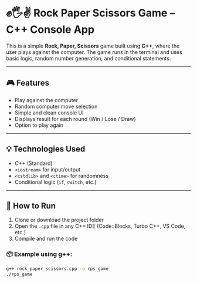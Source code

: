 # ✊🖐✌️ Rock Paper Scissors Game – C++ Console App

This is a simple **Rock, Paper, Scissors** game built using **C++**, where the user plays against the computer. The game runs in the terminal and uses basic logic, random number generation, and conditional statements.

---

## 🎮 Features

- Play against the computer
- Random computer move selection
- Simple and clean console UI
- Displays result for each round (Win / Lose / Draw)
- Option to play again

---

## 💡 Technologies Used

- C++ (Standard)
- `<iostream>` for input/output
- `<cstdlib>` and `<ctime>` for randomness
- Conditional logic (`if`, `switch`, etc.)

---

## 🚀 How to Run

1. Clone or download the project folder
2. Open the `.cpp` file in any C++ IDE (Code::Blocks, Turbo C++, VS Code, etc.)
3. Compile and run the code

### 📦 Example using g++:
```bash
g++ rock_paper_scissors.cpp -o rps_game
./rps_game
